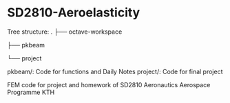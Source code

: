 # SD2810-Aeroelasticity 

Tree structure:
.
├── octave-workspace

├── pkbeam

└── project

pkbeam/: Code for functions and Daily Notes
project/: Code for final project


FEM code for project and homework of SD2810 
Aeronautics
Aerospace Programme 
KTH 
